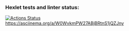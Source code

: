### Hexlet tests and linter status:
[![Actions Status](https://github.com/daniilvasutin/java-project-71/workflows/hexlet-check/badge.svg)](https://github.com/daniilvasutin/java-project-71/actions)<br>
https://asciinema.org/a/W0WvkmPW27ABjBRtnS1jQZJny
